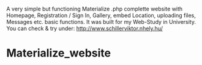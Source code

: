 A very simple but functioning Materialize .php complette website with Homepage, Registration / Sign In, Gallery, embed Location, uploading files, Messages etc. basic functions. It was built for my Web-Study in University. You can check & try under: http://www.schillerviktor.nhely.hu/


# Materialize_website
